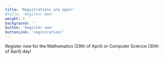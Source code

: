 ```yaml
---
title: 'Registrations are open!'
#title: 'Register Now'
weight: 1
background: ''
button: 'Register now'
buttonLink: 'registration/'
---
```


Register now for the Mathematics (29th of April) or Computer Science (30th of April) day!
